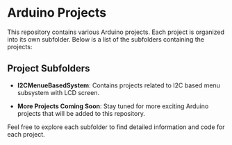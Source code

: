 # Arduino Projects

This repository contains various Arduino projects. Each project is organized into its own subfolder. Below is a list of the subfolders containing the projects:

## Project Subfolders

- **I2CMenueBasedSystem**: Contains projects related to I2C based menu subsystem with LCD screen.

- **More Projects Coming Soon**: Stay tuned for more exciting Arduino projects that will be added to this repository.

Feel free to explore each subfolder to find detailed information and code for each project.